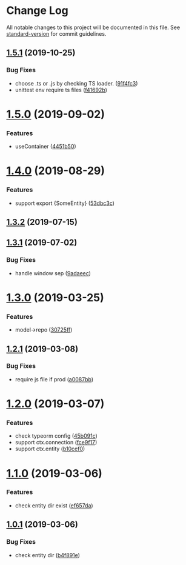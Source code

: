 # Change Log

All notable changes to this project will be documented in this file. See [standard-version](https://github.com/conventional-changelog/standard-version) for commit guidelines.

## [1.5.1](http://github.com/forsigner/forsigner/egg-typeorm/compare/v1.5.0...v1.5.1) (2019-10-25)


### Bug Fixes

* choose .ts or .js by checking TS loader. ([91f4fc3](http://github.com/forsigner/forsigner/egg-typeorm/commit/91f4fc3))
* unittest env require ts files ([f41692b](http://github.com/forsigner/forsigner/egg-typeorm/commit/f41692b))



# [1.5.0](http://github.com/forsigner/forsigner/egg-typeorm/compare/v1.4.0...v1.5.0) (2019-09-02)


### Features

* useContainer ([4451b50](http://github.com/forsigner/forsigner/egg-typeorm/commit/4451b50))



# [1.4.0](http://github.com/forsigner/forsigner/egg-typeorm/compare/v1.3.2...v1.4.0) (2019-08-29)


### Features

* support export {SomeEntity} ([53dbc3c](http://github.com/forsigner/forsigner/egg-typeorm/commit/53dbc3c))



## [1.3.2](http://github.com/forsigner/forsigner/egg-typeorm/compare/v1.3.1...v1.3.2) (2019-07-15)



## [1.3.1](http://github.com/forsigner/forsigner/egg-typeorm/compare/v1.3.0...v1.3.1) (2019-07-02)


### Bug Fixes

* handle window sep ([9adaeec](http://github.com/forsigner/forsigner/egg-typeorm/commit/9adaeec))



# [1.3.0](http://github.com/forsigner/forsigner/egg-typeorm/compare/v1.2.1...v1.3.0) (2019-03-25)


### Features

* model->repo ([30725ff](http://github.com/forsigner/forsigner/egg-typeorm/commit/30725ff))



## [1.2.1](http://github.com/forsigner/forsigner/egg-typeorm/compare/v1.2.0...v1.2.1) (2019-03-08)


### Bug Fixes

* require js file if prod ([a0087bb](http://github.com/forsigner/forsigner/egg-typeorm/commit/a0087bb))



# [1.2.0](http://github.com/forsigner/forsigner/egg-typeorm/compare/v1.1.0...v1.2.0) (2019-03-07)


### Features

* check typeorm config ([45b091c](http://github.com/forsigner/forsigner/egg-typeorm/commit/45b091c))
* support ctx.connection ([fce9f17](http://github.com/forsigner/forsigner/egg-typeorm/commit/fce9f17))
* support ctx.entity ([b10cef0](http://github.com/forsigner/forsigner/egg-typeorm/commit/b10cef0))



# [1.1.0](http://github.com/forsigner/forsigner/egg-typeorm/compare/v1.0.1...v1.1.0) (2019-03-06)


### Features

* check entity dir exist ([ef657da](http://github.com/forsigner/forsigner/egg-typeorm/commit/ef657da))



## [1.0.1](http://github.com/forsigner/forsigner/egg-typeorm/compare/v1.0.0...v1.0.1) (2019-03-06)


### Bug Fixes

* check entity dir ([b4f891e](http://github.com/forsigner/forsigner/egg-typeorm/commit/b4f891e))
